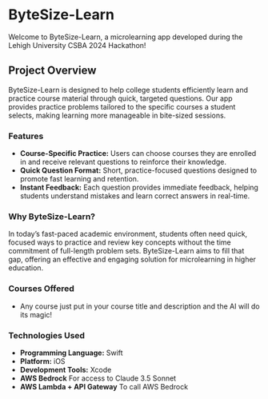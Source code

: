 # ByteSize-Learn
Welcome to ByteSize-Learn, a microlearning app developed during the Lehigh University CSBA 2024 Hackathon!

## Project Overview
ByteSize-Learn is designed to help college students efficiently learn and practice course material through quick, targeted questions. Our app provides practice problems tailored to the specific courses a student selects, making learning more manageable in bite-sized sessions.

### Features
- **Course-Specific Practice:** Users can choose courses they are enrolled in and receive relevant questions to reinforce their knowledge.
- **Quick Question Format:** Short, practice-focused questions designed to promote fast learning and retention.
- **Instant Feedback:** Each question provides immediate feedback, helping students understand mistakes and learn correct answers in real-time.


### Why ByteSize-Learn?
In today’s fast-paced academic environment, students often need quick, focused ways to practice and review key concepts without the time commitment of full-length problem sets. ByteSize-Learn aims to fill that gap, offering an effective and engaging solution for microlearning in higher education.

### Courses Offered
- Any course just put in your course title and description and the AI will do its magic! 

### Technologies Used
- **Programming Language:** Swift
- **Platform:** iOS
- **Development Tools:** Xcode
- **AWS Bedrock** For access to Claude 3.5 Sonnet
- **AWS Lambda + API Gateway** To call AWS Bedrock


